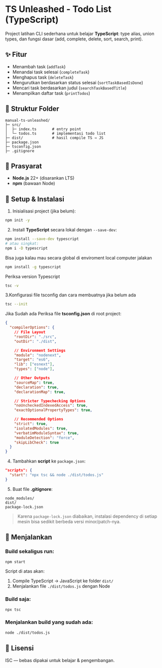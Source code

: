 # TS Unleashed - Todo List (TypeScript)

Project latihan CLI sederhana untuk belajar **TypeScript**: type alias, union types, dan fungsi dasar (add, complete, delete, sort, search, print).

## ✨ Fitur

- Menambah task (`addTask`)
- Menandai task selesai (`completeTask`)
- Menghapus task (`deleteTask`)
- Mengurutkan berdasarkan status selesai (`sortTaskBasedIsDone`)
- Mencari task berdasarkan judul (`searchTaskBasedTitle`)
- Menampilkan daftar task (`printTodos`)

## 📁 Struktur Folder

```
manual-ts-unleashed/
├─ src/
│  ├─ index.ts       # entry point
│  └─ todos.ts       # implementasi todo list
├─ dist/             # hasil compile TS → JS
├─ package.json
├─ tsconfig.json
├─ .gitignore
```

## 🧰 Prasyarat

- **Node.js** 22+ (disarankan LTS)
- **npm** (bawaan Node)

## 🚀 Setup & Instalasi

1. Inisialisasi project (jika belum):

```bash
npm init -y
```

2. Install **TypeScript** secara lokal dengan `--save-dev`:

```bash
npm install --save-dev typescript
# atau singkat:
npm i -D typescript
```

Bisa juga kalau mau secara global di enviroment local computer jalakan

```bash
npm install -g typescript
```

Periksa version Typescript

```bash
tsc -v
```

3.Konfigurasi file tsconfig dan cara membuatnya jika belum ada

```bash
tsc --init
```

Jika Sudah ada Periksa file **tsconfig.json** di root project:

```json
{
  "compilerOptions": {
    // File Layout
    "rootDir": "./src",
    "outDir": "./dist",

    // Environment Settings
    "module": "nodenext",
    "target": "es6",
    "lib": ["esnext"],
    "types": ["node"],

    // Other Outputs
    "sourceMap": true,
    "declaration": true,
    "declarationMap": true,

    // Stricter Typechecking Options
    "noUncheckedIndexedAccess": true,
    "exactOptionalPropertyTypes": true,

    // Recommended Options
    "strict": true,
    "isolatedModules": true,
    "verbatimModuleSyntax": true,
    "moduleDetection": "force",
    "skipLibCheck": true
  }
}
```

4. Tambahkan **script** ke `package.json`:

```json
"scripts": {
  "start": "npx tsc && node ./dist/todos.js"
}
```

5. Buat file **.gitignore**:

```
node_modules/
dist/
package-lock.json
```

> Karena `package-lock.json` diabaikan, instalasi dependency di setiap mesin bisa sedikit berbeda versi minor/patch-nya.

## 🧪 Menjalankan

### Build sekaligus run:

```bash
npm start
```

Script di atas akan:

1. Compile TypeScript → JavaScript ke folder `dist/`
2. Menjalankan file `./dist/todos.js` dengan Node

### Build saja:

```bash
npx tsc
```

### Menjalankan build yang sudah ada:

```bash
node ./dist/todos.js
```

## 📄 Lisensi

ISC — bebas dipakai untuk belajar & pengembangan.
